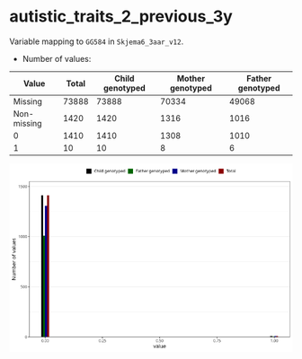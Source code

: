 # autistic_traits_2_previous_3y
Variable mapping to `GG584` in `Skjema6_3aar_v12`.
- Number of values:

| Value | Total | Child genotyped | Mother genotyped | Father genotyped |
| ----- | ----- | --------------- | ---------------- | ---------------- |
| Missing | 73888 | 73888 | 70334 | 49068 |
| Non-missing | 1420 | 1420 | 1316 | 1016 |
| 0 | 1410 | 1410 | 1308 | 1010 |
| 1 | 10 | 10 | 8 | 6 |



![](autistic_traits_2_previous_3y_n.png)



